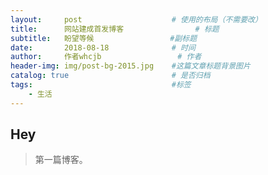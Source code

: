 ```yaml
---
layout:     post   				    # 使用的布局（不需要改）
title:      网站建成首发博客 				# 标题 
subtitle:   盼望等候                 #副标题
date:       2018-08-18 				# 时间
author:     作者whcjb					# 作者
header-img: img/post-bg-2015.jpg 	#这篇文章标题背景图片
catalog: true 						# 是否归档
tags:								#标签
    - 生活
---
```


## Hey
>第一篇博客。
